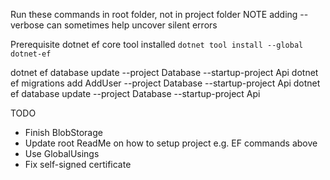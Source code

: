 Run these commands in root folder, not in project folder
NOTE adding --verbose can sometimes help uncover silent errors

Prerequisite
dotnet ef core tool installed `dotnet tool install --global dotnet-ef`

dotnet ef database update --project Database --startup-project Api
dotnet ef migrations add AddUser --project Database --startup-project Api
dotnet ef database update --project Database --startup-project Api

TODO
- Finish BlobStorage
- Update root ReadMe on how to setup project e.g. EF commands above
- Use GlobalUsings
- Fix self-signed certificate